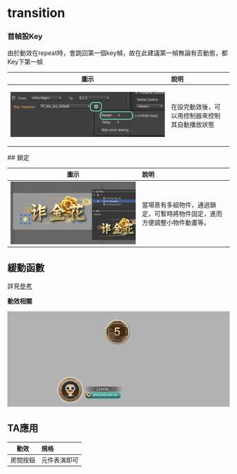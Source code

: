 # transition

### 首幀設Key

由於動效在repeat時，會跳回第一個key幀，故在此建議第一幀無論有否動態，都Key下第一幀

<table>
  <thead>
    <tr>
      <th style="text-align:center">&#x5716;&#x793A;</th>
      <th style="text-align:left">&#x8AAA;&#x660E;</th>
    </tr>
  </thead>
  <tbody>
    <tr>
      <td style="text-align:center">
        <p></p>
        <p>
          <img src=".gitbook/assets/screen-shot-2019-09-24-at-11.39.56.png" alt/>
        </p>
      </td>
      <td style="text-align:left">&#x5728;&#x8A2D;&#x5B8C;&#x52D5;&#x6548;&#x5F8C;&#xFF0C;&#x53EF;&#x4EE5;&#x7528;&#x63A7;&#x5236;&#x5668;&#x4F86;&#x63A7;&#x5236;&#x5176;&#x81EA;&#x52D5;&#x64AD;&#x653E;&#x72C0;&#x614B;</td>
    </tr>
  </tbody>
</table>## 鎖定

| 圖示 | 說明 |
| :---: | :--- |
| ![](.gitbook/assets/lock.png) | 當場景有多組物件，通過鎖定，可暫時將物件固定，進而方便調整小物件動畫等。 |

## 緩動函數

詳見[參考](https://greensock.com/ease-visualizer)

**動效相關**

![](.gitbook/assets/oct-29-2019-17-51-09.gif)

## TA應用

| 動效 | 規格 |
| :---: | :--- |
| 房間按鈕 | 元件表演即可 |

